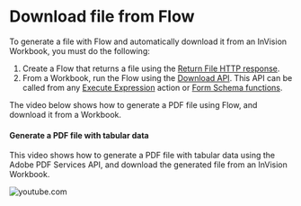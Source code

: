 # Download file from Flow

To generate a file with Flow and automatically download it from an InVision Workbook, you must do the following:

1) Create a Flow that returns a file using the [Return File HTTP response](../../../../flow/actions/http/return-file-http-response.md). 
2) From a Workbook, run the Flow using the [Download API](../../workbooks/programmingmodel/apis/flow-apis.md#downloadstring-data). This API can be called from any [Execute Expression](../../workbooks/programmingmodel/interactionmodel/workbookactions.md#execute-expression) action or [Form Schema functions](../../forms/formschemas/functions.md). 

The video below shows how to generate a PDF file using Flow, and download it from a Workbook.

#### Generate a PDF file with tabular data
This video shows how to generate a PDF file with tabular data using the Adobe PDF Services API, and download the generated file from an InVision Workbook.

![youtube.com](https://www.youtube.com/watch?v=mNDQqBQRmmM)